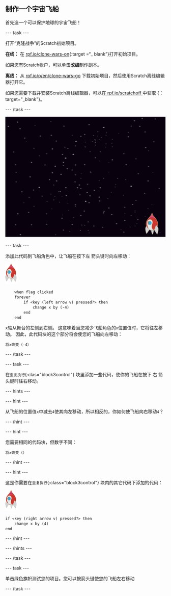## 制作一个宇宙飞船

首先造一个可以保护地球的宇宙飞船！

\--- task \---

打开“克隆战争”的Scratch初始项目。

**在线：** 在 [rpf.io/clone-wars-on](http://rpf.io/clone-wars-on){:target =“_ blank”}打开初始项目。

如果您有Scratch帐户，可以单击**改编**制作副本。

**离线：** 从 [rpf.io/p/en/clone-wars-go](http://rpf.io/p/en/clone-wars-go) 下载初始项目，然后使用Scratch离线编辑器打开它。

如果您需要下载并安装Scratch离线编辑器，可以在[ rpf.io/scratchoff ](https://rpf.io/scratchoff)中获取 {：target="_blank"}。

\--- /task \---

![初始项目](images/starter-project.png)

\--- task \---

添加此代码到飞船角色中，让飞船在按下<kbd>左</kbd> 箭头键时向左移动：

![火箭角色](images/rocket-sprite.png)

```blocks3
    when flag clicked
    forever
        if <key (left arrow v) pressed?> then
            change x by (-4)
        end
    end
```

x轴从舞台的左侧到右侧。 这意味着当您减少飞船角色的`x`位置值时，它将往左移动。 因此，此代码块的这个部分将会使您的飞船向左移动：

```blocks3
将x改变（-4）
```

\--- /task \---

\--- task \---

在`重复执行`{:clas="block3control"} 块里添加一些代码，使你的飞船在按下 <kbd>右</kbd> 箭头键时往右移动。

\--- hints \---

\--- hint \---

从飞船的位置值`x`中减去`4`使其向左移动，所以相反的，你如何使飞船向右移动`4`？

\--- /hint \---

\--- hint \---

您需要相同的代码块，但数字不同：

```blocks3
将x改变（）
```

\--- /hint \---

\--- hint \---

这是你需要在`重复执行`{:class="block3control"} 块内的其它代码下添加的代码：

![火箭角色](images/rocket-sprite.png)

```blocks3
if <key (right arrow v) pressed?> then
    change x by (4)
end
```

\--- /hint \---

\--- /hints \---

\--- /task \---

\--- task \---

单击绿色旗帜测试您的项目。您可以按箭头键使您的飞船左右移动

\--- /task \---